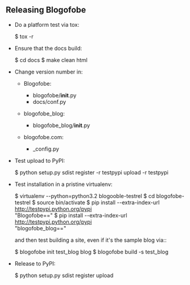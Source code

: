 Releasing Blogofobe
------

* Do a platform test via tox:

   $ tox -r

* Ensure that the docs build:

   $ cd docs
   $ make clean html

* Change version number in:

  * Blogofobe:

    * blogofobe/__init__.py
    * docs/conf.py

  * blogofobe_blog:

    * blogofobe_blog/__init__.py

  * blogofobe.com:

    * _config.py

* Test upload to PyPI:

   $ python setup.py sdist register -r testpypi upload -r testpypi

* Test installation in a pristine virtualenv:

   $ virtualenv --python=python3.2 blogooble-testrel
   $ cd blogofobe-testrel
   $ source bin/activate
   $ pip install --extra-index-url http://testpypi.python.org/pypi \
          "Blogofobe==<version>"
   $ pip install --extra-index-url http://testpypi.python.org/pypi \
          "blogofobe_blog==<version>"

  and then test building a site, even if it's the sample blog via::

   $ blogofobe init test_blog blog
   $ blogofobe build -s test_blog

* Release to PyPI:

   $ python setup.py sdist register upload

